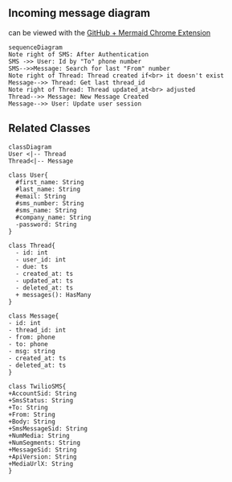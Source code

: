 ## Incoming message diagram
can be viewed with the [GitHub + Mermaid Chrome Extension](https://chrome.google.com/webstore/detail/github-%2B-mermaid/goiiopgdnkogdbjmncgedmgpoajilohe/related?hl=en)

```mermaid
sequenceDiagram
Note right of SMS: After Authentication
SMS ->> User: Id by "To" phone number
SMS-->>Message: Search for last "From" number
Note right of Thread: Thread created if<br> it doesn't exist
Message-->> Thread: Get last thread_id
Note right of Thread: Thread updated_at<br> adjusted
Thread-->> Message: New Message Created
Message-->> User: Update user session

```

## Related Classes
```mermaid
classDiagram
User <|-- Thread
Thread<|-- Message

class User{
  #first_name: String
  #last_name: String
  #email: String
  #sms_number: String
  #sms_name: String
  #company_name: String
  -password: String
}

class Thread{
  - id: int
  - user_id: int
  - due: ts
  - created_at: ts
  - updated_at: ts
  - deleted_at: ts
  + messages(): HasMany
}

class Message{
- id: int
- thread_id: int
- from: phone
- to: phone
- msg: string
- created_at: ts
- deleted_at: ts
}

class TwilioSMS{
+AccountSid: String
+SmsStatus: String
+To: String
+From: String
+Body: String
+SmsMessageSid: String
+NumMedia: String
+NumSegments: String
+MessageSid: String
+ApiVersion: String
+MediaUrlX: String
}

```
